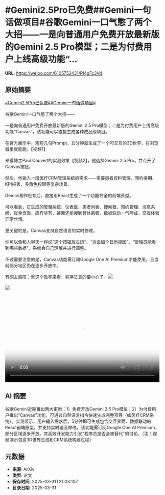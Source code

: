 # #Gemini2.5Pro已免费##Gemini一句话做项目#谷歌Gemini一口气憋了两个大招——一是向普通用户免费开放最新版的Gemini 2.5 Pro模型；二是为付费用户上线高级功能“...

**URL**: https://weibo.com/6105753431/Pl4gFc3Vd

## 原始摘要

<a href="https://m.weibo.cn/search?containerid=231522type%3D1%26t%3D10%26q%3D%23Gemini2.5Pro%E5%B7%B2%E5%85%8D%E8%B4%B9%23&amp;extparam=%23Gemini2.5Pro%E5%B7%B2%E5%85%8D%E8%B4%B9%23" data-hide=""><span class="surl-text">#Gemini2.5Pro已免费#</span></a><a href="https://m.weibo.cn/search?containerid=231522type%3D1%26t%3D10%26q%3D%23Gemini%E4%B8%80%E5%8F%A5%E8%AF%9D%E5%81%9A%E9%A1%B9%E7%9B%AE%23&amp;extparam=%23Gemini%E4%B8%80%E5%8F%A5%E8%AF%9D%E5%81%9A%E9%A1%B9%E7%9B%AE%23" data-hide=""><span class="surl-text">#Gemini一句话做项目#</span></a><br><br>谷歌Gemini一口气憋了两个大招——<br><br>一是向普通用户免费开放最新版的Gemini 2.5 Pro模型；二是为付费用户上线高级功能“Canvas”，该功能可以直接生成各种成品级项目。<br><br>在官方展示中，短短几句Prompt，五分钟就生成了一个可交互的3D世界，在浏览器里就能跑。【视频1】<br><br>来看博主Paul Couvert的实测效果【视频2】，他选择Gemini 2.5 Pro，并点开了Canvas按钮。<br><br>然后，他输入一段医疗CRM管理系统的需求——需要患者资料管理、预约排期、KPI报表、多角色权限等复杂场景。<br><br>Gemini稍作思考后，直接用React生成了一个功能齐全的前端原型。<br><br>可以看到，它生成的管理系统，仪表盘、患者列表、搜索框、预约管理、消息系统、账单页面，应有尽有，甚至还能搜到具体患者，数据联动一气呵成，交互体验异常丝滑。<br><br>更关键的是，Canvas支持自然语言的实时修改。<br><br>你可以像和人聊天一样说“这个按钮放左边”、“页面加个日历视图”、“管理员能看到哪些数据”，系统会自己理解并进行调整。<br><br>不过需要注意的是，Canvas功能需订阅Google One AI Premium才能使用，且当前部分地区仍在逐步开放中。<br><br>有网友感叹：就这个效率来看，程序员真的要小心了。<img style="" src="https://tvax2.sinaimg.cn/large/006Fd7o3ly1hzzyw9p07wj30y80k0aam.jpg" referrerpolicy="no-referrer"><br><br><img style="" src="https://tvax4.sinaimg.cn/large/006Fd7o3ly1hzzywc5a6gj31c00u0aan.jpg" referrerpolicy="no-referrer"><br><br><br clear="both"><div style="clear: both"></div><video controls="controls" poster="https://tvax4.sinaimg.cn/orj480/006Fd7o3ly1hzzywa6h5oj30y80k0aam.jpg" style="width: 100%"><source src="https://f.video.weibocdn.com/o0/SZuvjTqTlx08n6jGXeuY010412002tbp0E010.mp4?label=mp4_720p&amp;template=1232x720.25.0&amp;ori=0&amp;ps=1CwnkDw1GXwCQx&amp;Expires=1743458540&amp;ssig=pk5cQyBJuL&amp;KID=unistore,video"><source src="https://f.video.weibocdn.com/o0/1UpEZyg4lx08n6jGIjeo010412001lR20E010.mp4?label=mp4_hd&amp;template=820x480.25.0&amp;ori=0&amp;ps=1CwnkDw1GXwCQx&amp;Expires=1743458540&amp;ssig=qJGwmBAWqD&amp;KID=unistore,video"><source src="https://f.video.weibocdn.com/o0/G6nDDaBvlx08n6jGJt20010412000XJz0E010.mp4?label=mp4_ld&amp;template=616x360.25.0&amp;ori=0&amp;ps=1CwnkDw1GXwCQx&amp;Expires=1743458540&amp;ssig=PZRYCziaVm&amp;KID=unistore,video"><p>视频无法显示，请前往<a href="https://video.weibo.com/show?fid=1034%3A5150212751032331" target="_blank" rel="noopener noreferrer">微博视频</a>观看。</p></video>

## AI 摘要

谷歌Gemini近期推出两大更新：1）免费开放Gemini 2.5 Pro模型；2）为付费用户推出"Canvas"功能，可通过自然语言指令快速生成完整项目（如医疗CRM系统）。实测显示，用户输入需求后，5分钟即可生成包含交互界面、数据联动的React前端原型，并支持实时语音修改。该功能需订阅Google One AI Premium，部分区域逐步开放。其高效开发能力引发"程序员是否会被替代"的讨论。（注：视频演示包含3D世界生成和CRM系统构建过程）

## 元数据

- **来源**: ArXiv
- **类型**: 论文
- **保存时间**: 2025-03-31T21:03:10Z
- **目录日期**: 2025-03-31
